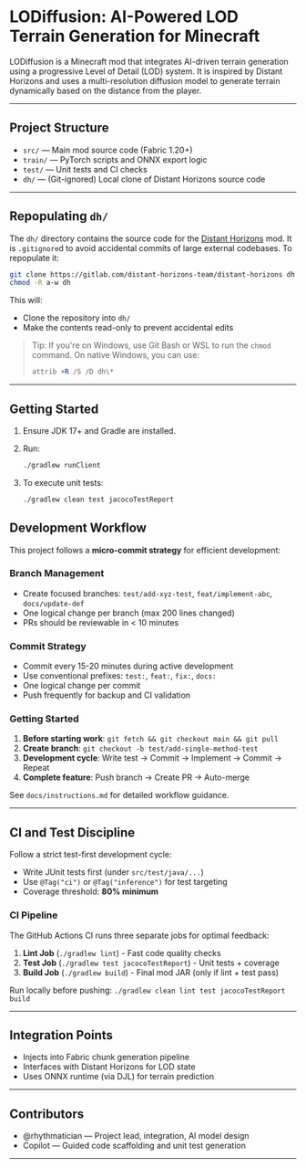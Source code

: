 # LODiffusion: AI-Powered LOD Terrain Generation for Minecraft

LODiffusion is a Minecraft mod that integrates AI-driven terrain generation using a progressive Level of Detail (LOD) system. It is inspired by Distant Horizons and uses a multi-resolution diffusion model to generate terrain dynamically based on the distance from the player.

---

## Project Structure

* `src/` — Main mod source code (Fabric 1.20+)
* `train/` — PyTorch scripts and ONNX export logic
* `test/` — Unit tests and CI checks
* `dh/` — (Git-ignored) Local clone of Distant Horizons source code

---

## Repopulating `dh/`

The `dh/` directory contains the source code for the [Distant Horizons](https://gitlab.com/distant-horizons-team/distant-horizons) mod. It is `.gitignore`d to avoid accidental commits of large external codebases. To repopulate it:

```bash
git clone https://gitlab.com/distant-horizons-team/distant-horizons dh
chmod -R a-w dh
```

This will:

* Clone the repository into `dh/`
* Make the contents read-only to prevent accidental edits

> Tip: If you're on Windows, use Git Bash or WSL to run the `chmod` command. On native Windows, you can use:
>
> ```powershell
> attrib +R /S /D dh\*
> ```

---

## Getting Started

1. Ensure JDK 17+ and Gradle are installed.
2. Run:

   ```bash
   ./gradlew runClient
   ```
3. To execute unit tests:

   ```bash
   ./gradlew clean test jacocoTestReport
   ```

## Development Workflow

This project follows a **micro-commit strategy** for efficient development:

### Branch Management
- Create focused branches: `test/add-xyz-test`, `feat/implement-abc`, `docs/update-def`
- One logical change per branch (max 200 lines changed)
- PRs should be reviewable in < 10 minutes

### Commit Strategy  
- Commit every 15-20 minutes during active development
- Use conventional prefixes: `test:`, `feat:`, `fix:`, `docs:`
- One logical change per commit
- Push frequently for backup and CI validation

### Getting Started
1. **Before starting work**: `git fetch && git checkout main && git pull`
2. **Create branch**: `git checkout -b test/add-single-method-test`
3. **Development cycle**: Write test → Commit → Implement → Commit → Repeat
4. **Complete feature**: Push branch → Create PR → Auto-merge

See `docs/instructions.md` for detailed workflow guidance.

---

## CI and Test Discipline

Follow a strict test-first development cycle:

* Write JUnit tests first (under `src/test/java/...`)
* Use `@Tag("ci")` or `@Tag("inference")` for test targeting
* Coverage threshold: **80% minimum**

### CI Pipeline
The GitHub Actions CI runs three separate jobs for optimal feedback:

1. **Lint Job** (`./gradlew lint`) - Fast code quality checks
2. **Test Job** (`./gradlew test jacocoTestReport`) - Unit tests + coverage  
3. **Build Job** (`./gradlew build`) - Final mod JAR (only if lint + test pass)

Run locally before pushing: `./gradlew clean lint test jacocoTestReport build`

---

## Integration Points

* Injects into Fabric chunk generation pipeline
* Interfaces with Distant Horizons for LOD state
* Uses ONNX runtime (via DJL) for terrain prediction

---

## Contributors

* @rhythmatician — Project lead, integration, AI model design
* Copilot — Guided code scaffolding and unit test generation

---

